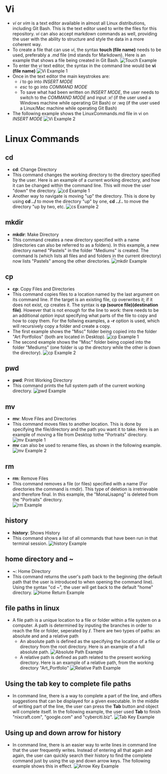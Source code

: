 # Vi
* *vi* or *vim* is a text editor available in almost all Linux distributions, including Git Bash. This is the text editor used to write the files for this repository. *vi* can also accept markdown commands as well, providing the user with the ability to structure and style the data in a more coherent way.
* To create a file that can use *vi*, the syntax **touch (file name)** needs to be used, preferably a *.md* file (md stands for Markdown). Here is an example that shows a file being created in Git Bash.
![Touch Example](/images/touch.PNG)
* To enter the *vi* text editor, the syntax in the command line would be **vi (file name)**
![Vi Example 1](/images/vi_Part1.PNG)
* Once in the text editor the main keystrokes are:
	* *i* to go into *INSERT MODE*
	* *esc* to go into *COMMAND MODE*
	* To save what had been written on *INSERT MODE*, the user needs to switch to the *COMMAND MODE* and input *:x!* (if the user used a Windows machine while operating Git Bash) or *:wq* (if the user used a Linux/Mac machine while operating Git Bash)
* The following example shows the LinuxCommands.md file in vi on *INSERT MODE*
![Vi Example 2](/images/vi_Part2.PNG)

# Linux Commands 

## cd
* **cd**: Change Directory
* This command changes the working directory to the directory specified by the user. Here is an example of a current working directory, and how it can be changed within the command line. This will move the user "down" the directory.
![cd Example 1](/images/cd_Part1.png)
* Another way to navigate is moving "up" the directory. This is done by using **cd ../** to move the directory "up" by one, **cd ../..** to move the directory "up by two, etc.
![cs Example 2](/images/cd_Part2.png)

## mkdir
* **mkdir**: Make Directory
* This command creates a new directory specified with a name (directories can also be referred to as a folders). In this example, a new directory named "Pastels" in the folder "Mediums" is created. The command ls (which lists all files and and folders in the current directory) now lists "Pastels" among the other directories.
![mkdir Example](/images/mkdir.png)

## cp
* **cp**: Copy Files and Directories
* This command copies files to a location named by the last argument on its command line. If the target is an existing file, cp overwrites it; if it does not exist, cp creates it. The syntax is **cp (source file)(destination file)**. However that is not enough for the line to work: there needs to be an additional *option* input specifying what parts of the file to copy and how to copy them. For the follwing examples, a **-r** option is used, which will recursively copy a folder and create a copy.
* The first example shows the "Misc" folder being copied into the folder "Art Portfolios" (both are located in Desktop).
![cp Example 1](/images/cp_Part1.png)
* The second example shows the "Misc" folder being copied into the folder "Mediums" (one folder is up the directory while the other is down the directory).
![cp Example 2](/images/cp_Part2.png)

## pwd
* **pwd**: Print Working Directory
* This command prints the full system path of the current working directory.
![pwd Example](/images/pwd.png)

## mv 
* **mv**: Move Files and Directories
* This command moves files to another location. This is done by specifying the file/directory and the path you want it to take. Here is an example of moving a file from Desktop tothe "Portraits" directory.  
![mv Example 1](/images/mv_Part1.png)
* **mv** can also be used to rename files, as shown in the following example.
![mv Example 2](/images/mv_Part2.png)

## rm
* **rm**: Remove Files
* This command removes a file (or files) specified with a name (For directories the command is rmdir). This type of deletion is irretrievable and therefore final. In this example, the "MonaLisapng" is deleted from the "Portraits" directory.  
![rm Example](/images/rm_Edit.png)

## history
* **history**: Shows History
* This command shows a list of all commands that have been run in that terminal session. 
![history Example](/images/history.png)

## home directory and ~
* **~**: Home Directory
* This command returns the user's path back to the beginning (the default path that the user is introduced to when opening the command line). Using the syntax "cd ~", the user will get back to the default "home" directory. 
![Home Return Example](/images/home_return.png)

## file paths in linux
* A file path is a unique location to a file or folder within a file system on a computer. A path is determined by inputing the branches in order to reach the file or folder, seperated by **/**. There are two types of paths: an absolute and and a relative path
	* An absolute path is defined as the specifying the location of a file or directory from the root directory. Here is an example of a full absolute path.
![Absolute Path Example](/images/absolute_path.png)
	* A relative path is defined as path related to the present working directory. Here is an example of a relative path, from the working directory "Art_Portfolio"
![Relative Path Example](/images/relative_path.png)

## Using the tab key to complete file paths
* In command line, there is a way to complete a part of the line, and offers suggestions that can be displayed for a given executable. In the middle of writing part of the line, the user can press the **Tab** button and object will complete itself. In the following example, the user used **Tab** to finish "nixcraft.com", "google.com" and "cyberciti.biz".
![Tab Key Example](https://www.cyberciti.biz/media/new/faq/2018/11/Bash-host-command-auto-completion.gif)

## Using up and down arrow for history
* In command line, there is an easier way to write lines in command line that the user frequently writes. Instead of entering all that again and again, the user can quickly search their history to find the complete command just by using the up and down arrow keys. The following example shows this in effect.
![Arrow Key Example](https://i.stack.imgur.com/CrGBj.gif)

